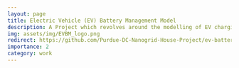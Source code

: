 ```yaml
---
layout: page
title: Electric Vehicle (EV) Battery Management Model
description: A Project which revolves around the modelling of EV charging/discharging cycles in residential spaces with batteries and solar panels
img: assets/img/EVBM_logo.png
redirect: https://github.com/Purdue-DC-Nanogrid-House-Project/ev-battery-model
importance: 2
category: work
---
```

